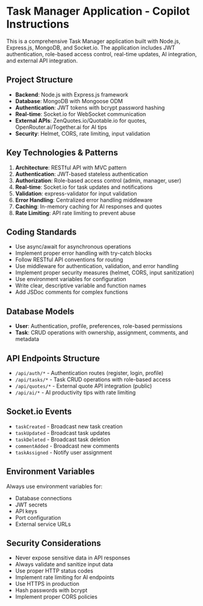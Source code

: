 <!-- Use this file to provide workspace-specific custom instructions to Copilot. For more details, visit https://code.visualstudio.com/docs/copilot/copilot-customization#_use-a-githubcopilotinstructionsmd-file -->

# Task Manager Application - Copilot Instructions

This is a comprehensive Task Manager application built with Node.js, Express.js, MongoDB, and Socket.io. The application includes JWT authentication, role-based access control, real-time updates, AI integration, and external API integration.

## Project Structure

- **Backend**: Node.js with Express.js framework
- **Database**: MongoDB with Mongoose ODM
- **Authentication**: JWT tokens with bcrypt password hashing
- **Real-time**: Socket.io for WebSocket communication
- **External APIs**: ZenQuotes.io/Quotable.io for quotes, OpenRouter.ai/Together.ai for AI tips
- **Security**: Helmet, CORS, rate limiting, input validation

## Key Technologies & Patterns

1. **Architecture**: RESTful API with MVC pattern
2. **Authentication**: JWT-based stateless authentication
3. **Authorization**: Role-based access control (admin, manager, user)
4. **Real-time**: Socket.io for task updates and notifications
5. **Validation**: express-validator for input validation
6. **Error Handling**: Centralized error handling middleware
7. **Caching**: In-memory caching for AI responses and quotes
8. **Rate Limiting**: API rate limiting to prevent abuse

## Coding Standards

- Use async/await for asynchronous operations
- Implement proper error handling with try-catch blocks
- Follow RESTful API conventions for routing
- Use middleware for authentication, validation, and error handling
- Implement proper security measures (helmet, CORS, input sanitization)
- Use environment variables for configuration
- Write clear, descriptive variable and function names
- Add JSDoc comments for complex functions

## Database Models

- **User**: Authentication, profile, preferences, role-based permissions
- **Task**: CRUD operations with ownership, assignment, comments, and metadata

## API Endpoints Structure

- `/api/auth/*` - Authentication routes (register, login, profile)
- `/api/tasks/*` - Task CRUD operations with role-based access
- `/api/quotes/*` - External quote API integration (public)
- `/api/ai/*` - AI productivity tips with rate limiting

## Socket.io Events

- `taskCreated` - Broadcast new task creation
- `taskUpdated` - Broadcast task updates
- `taskDeleted` - Broadcast task deletion
- `commentAdded` - Broadcast new comments
- `taskAssigned` - Notify user assignment

## Environment Variables

Always use environment variables for:
- Database connections
- JWT secrets
- API keys
- Port configuration
- External service URLs

## Security Considerations

- Never expose sensitive data in API responses
- Always validate and sanitize input data
- Use proper HTTP status codes
- Implement rate limiting for AI endpoints
- Use HTTPS in production
- Hash passwords with bcrypt
- Implement proper CORS policies

